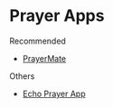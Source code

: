 # Prayer Apps

Recommended
- [PrayerMate](./prayer_apps/PrayerMate.md)

Others
- [Echo Prayer App](./prayer_apps/Echo_Prayer.md)